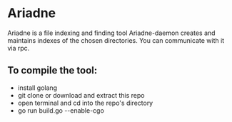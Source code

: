 # Ariadne
Ariadne is a file indexing and finding tool
Ariadne-daemon creates and maintains indexes of the chosen directories. You can communicate with it via rpc.

## To compile the tool:
* install golang
* git clone or download and extract this repo
* open terminal and cd into the repo's directory
* go run build.go --enable-cgo

